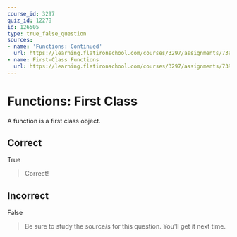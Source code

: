 ```yaml
---
course_id: 3297
quiz_id: 12278
id: 126505
type: true_false_question
sources:
- name: 'Functions: Continued'
  url: https://learning.flatironschool.com/courses/3297/assignments/73913?module_item_id=143565
- name: First-Class Functions
  url: https://learning.flatironschool.com/courses/3297/assignments/73915?module_item_id=143568
---
```


# Functions: First Class

A function is a first class object.

## Correct

True

> Correct!

## Incorrect

False

> Be sure to study the source/s for this question. You'll get it next time.
